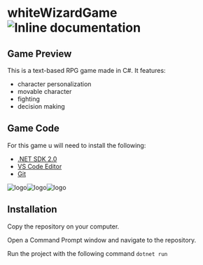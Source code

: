 # whiteWizardGame ![Inline documentation](http://inch-ci.org/github/dwyl/hapi-auth-jwt2.svg?branch=master)

## Game Preview
This is a text-based RPG game made in C#.
It features:
  - character personalization
  - movable character
  - fighting
  - decision making
  
  ## Game Code
  For this game u will need to install the following:
  
- [.NET SDK 2.0](https://www.microsoft.com/net/download/dotnet-core/2.0)
- [VS Code Editor](https://code.visualstudio.com/download)
- [Git](https://git-scm.com/book/en/v2/Getting-Started-Installing-Git)

![logo](https://cdn.iconscout.com/public/images/icon/free/png-128/git-logo-brand-development-tools-3078ae939d610291-128x128.png)![logo](https://dl1.cbsistatic.com/i/2016/11/03/7bf0cb60-fa45-4e33-a3f0-bb9205a77f48/1751483d218770c0ea361c30eabdd23c/imgingest-7110999308268152312.png)![logo](https://list.community/logos/vscode.png)

## Installation
Copy the repository on your computer.

Open a Command Prompt window and navigate to the repository.

Run the project with the following command `dotnet run`


 
 
